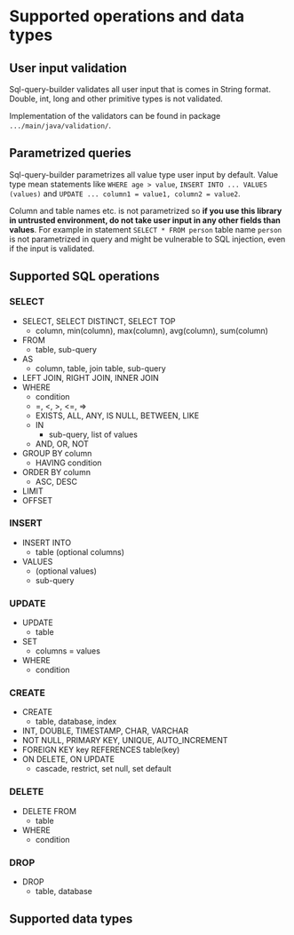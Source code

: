 # Supported operations and data types

## <a name="validation"></a>User input validation

Sql-query-builder validates all user input that is comes in String format.
Double, int, long and other primitive types is not validated.

Implementation of the validators can be found in package `.../main/java/validation/`. 

## <a name="parametrized"></a>Parametrized queries

Sql-query-builder parametrizes all value type user input by default. Value type
mean statements like `WHERE age > value`, `INSERT INTO ... VALUES (values)` and `UPDATE ... column1 = value1, column2 = value2`.

Column and table names etc. is not parametrized so **if you use this library in untrusted environment, do not
take user input in any other fields than values**. For example in statement `SELECT * FROM person` table name `person` is not parametrized in query
and might be vulnerable to SQL injection, even if the input is validated.

## Supported SQL operations

### SELECT

- SELECT, SELECT DISTINCT, SELECT TOP
    - column, min(column), max(column), avg(column), sum(column)
- FROM
    - table, sub-query
- AS
    - column, table, join table, sub-query
- LEFT JOIN, RIGHT JOIN, INNER JOIN
- WHERE
    - condition
    - =, <, >, <=, =>
    - EXISTS, ALL, ANY, IS NULL, BETWEEN, LIKE
    - IN
        - sub-query, list of values
    - AND, OR, NOT
- GROUP BY column
    - HAVING condition
- ORDER BY column
    - ASC, DESC
- LIMIT
- OFFSET

### INSERT

- INSERT INTO
    - table (optional columns)
- VALUES
    - (optional values)
    - sub-query

### UPDATE

- UPDATE
    - table
- SET
    - columns = values
- WHERE
    - condition
    
### CREATE

- CREATE
    - table, database, index
- INT, DOUBLE, TIMESTAMP, CHAR, VARCHAR
- NOT NULL, PRIMARY KEY, UNIQUE, AUTO_INCREMENT
- FOREIGN KEY key REFERENCES table(key)
- ON DELETE, ON UPDATE
  - cascade, restrict, set null, set default

### DELETE

- DELETE FROM
    - table
- WHERE
    - condition
    
### DROP

- DROP
    - table, database
  
## Supported data types

